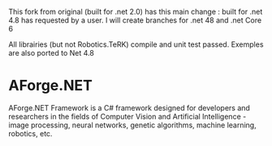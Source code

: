 This fork from original (built for .net 2.0) has this main change : built for .net 4.8 has requested by a user.
I will create branches for .net 48 and .net Core 6

All librairies (but not Robotics.TeRK) compile and unit test passed.
Exemples are also ported to Net 4.8

# AForge.NET
AForge.NET Framework is a C# framework designed for developers and researchers in the fields of Computer Vision and Artificial Intelligence - image processing, neural networks, genetic algorithms, machine learning, robotics, etc. 
